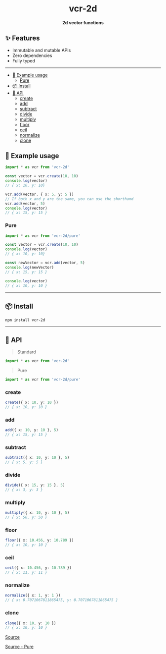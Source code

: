 <h1 align="center">
  vcr-2d
</h1>
<h4 align="center">
    2d vector functions
</h4>

## :sparkles: Features <!-- omit in toc -->

- Immutable and mutable APIs
- Zero dependencies
- Fully typed

---

- [:wrench: Example usage](#wrench-example-usage)
  - [Pure](#pure)
- [:package: Install](#package-install)
- [:newspaper: API](#newspaper-api)
  - [create](#create)
  - [add](#add)
  - [subtract](#subtract)
  - [divide](#divide)
  - [multiply](#multiply)
  - [floor](#floor)
  - [ceil](#ceil)
  - [normalize](#normalize)
  - [clone](#clone)

## :wrench: Example usage

```ts
import * as vcr from 'vcr-2d'

const vector = vcr.create(10, 10)
console.log(vector)
// { x: 10, y: 10}

vcr.add(vector, { x: 5, y: 5 })
// If both x and y are the same, you can use the shorthand
vcr.add(vector, 5)
console.log(vector)
// { x: 15, y: 15 }
```

### Pure

```ts
import * as vcr from 'vcr-2d/pure'

const vector = vcr.create(10, 10)
console.log(vector)
// { x: 10, y: 10}

const newVector = vcr.add(vector, 5)
console.log(newVector)
// { x: 15, y: 15 }

console.log(vector)
// { x: 10, y: 10 }
```

---

## :package: Install

```console
npm install vcr-2d
```

---

## :newspaper: API

> Standard

```ts
import * as vcr from 'vcr-2d'
```

> Pure

```ts
import * as vcr from 'vcr-2d/pure'
```

### create

```ts
create({ x: 10, y: 10 })
// { x: 10, y: 10 }
```

### add

```ts
add({ x: 10, y: 10 }, 5)
// { x: 15, y: 15 }
```

### subtract

```ts
subtract({ x: 10, y: 10 }, 5)
// { x: 5, y: 5 }
```

### divide

```ts
divide({ x: 15, y: 15 }, 5)
// { x: 3, y: 3 }
```

### multiply

```ts
multiply({ x: 10, y: 10 }, 5)
// { x: 50, y: 50 }
```

### floor

```ts
floor({ x: 10.456, y: 10.789 })
// { x: 10, y: 10 }
```

### ceil

```ts
ceil({ x: 10.456, y: 10.789 })
// { x: 11, y: 11 }
```

### normalize

```ts
normalize({ x: 1, y: 1 })
// { x: 0.7071067811865475, y: 0.7071067811865475 }
```

### clone

```ts
clone({ x: 10, y: 10 })
// { x: 10, y: 10 }
```

[Source](src/index.ts)

[Source - Pure](src/pure.ts)
